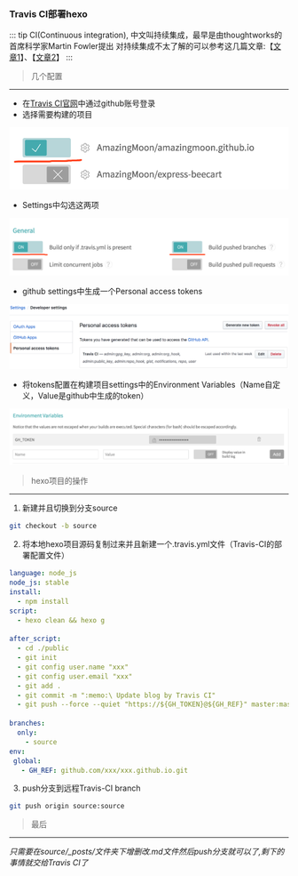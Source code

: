 ### Travis CI部署hexo
::: tip CI(Continuous integration), 中文叫持续集成，最早是由thoughtworks的首席科学家Martin Fowler提出
对持续集成不太了解的可以参考这几篇文章:【[文章1](http://insights.thoughtworks.cn/faq-in-continuous-integration/)】、【[文章2](http://www.ruanyifeng.com/blog/2015/09/continuous-integration.html)】
:::

> 几个配置
---
- 在[Travis CI官网](https://www.travis-ci.com/)中通过github账号登录
- 选择需要构建的项目

![An image](../../assets/images/CI/ci_hexo1.png)

- Settings中勾选这两项

![An image](../../assets/images/CI/ci_hexo2.png)

- github settings中生成一个Personal access tokens

![An image](../../assets/images/CI/ci_hexo3.png)

- 将tokens配置在构建项目settings中的Environment Variables（Name自定义，Value是github中生成的token）

![An image](../../assets/images/CI/ci_hexo4.png)

>  hexo项目的操作
---
1.  新建并且切换到分支source

``` bash
git checkout -b source
```

2. 将本地hexo项目源码复制过来并且新建一个.travis.yml文件（Travis-CI的部署配置文件）

```yaml
language: node_js
node_js: stable
install:
  - npm install
script:
  - hexo clean && hexo g

after_script:
  - cd ./public
  - git init
  - git config user.name "xxx"
  - git config user.email "xxx"
  - git add .
  - git commit -m ":memo:\ Update blog by Travis CI"
  - git push --force --quiet "https://${GH_TOKEN}@${GH_REF}" master:master

branches:
  only:
    - source
env:
 global:
   - GH_REF: github.com/xxx/xxx.github.io.git
```

3. push分支到远程Travis-CI branch

``` bash
git push origin source:source
```
> 最后
---
*只需要在source/_posts/文件夹下增删改.md文件然后push分支就可以了,剩下的事情就交给Travis CI了*
